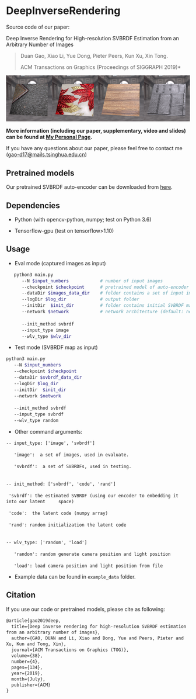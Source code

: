 # DeepInverseRendering

Source code of our paper: 

Deep Inverse Rendering for High-resolution SVBRDF Estimation from an Arbitrary Number of Images

> Duan Gao, Xiao Li, Yue Dong, Pieter Peers, Kun Xu, Xin Tong.
>
> ACM Transactions on Graphics (Proceedings of SIGGRAPH 2019)*


![image](mvsvbrdf.png)

**More information (including our paper, supplementary, video and slides) can be found at [My Personal Page](https://gao-duan.github.io/).**

If you have any questions about our paper, please feel free to contact me (gao-d17@mails.tsinghua.edu.cn)



## Pretrained models

Our pretrained SVBRDF auto-encoder can be downloaded from [here](https://drive.google.com/open?id=17WrAZIkyejwRm5aKBtTvNHYe_3c6S9aE).



## Dependencies 

- Python (with opencv-python, numpy; test on Python 3.6)

- Tensorflow-gpu (test on tensorflow>1.10)

  

## Usage

- Eval mode (captured images as input)

```bash
   python3 main.py 
      --N $input_numbers            # number of input images
      --checkpoint $checkpoint      # pretrained model of auto-encoder
      --dataDir $images_data_dir    # folder contains a set of input images
      --logDir $log_dir             # output folder
      --initDir  $init_dir          # folder contains initial SVBRDF maps or initial code 
      --network $network            # network architecture (default: network_ae_fixBN)
    
      --init_method svbrdf          
      --input_type image 
      --wlv_type $wlv_dir 
```

- Test mode (SVBRDF map as input)
```bash
python3 main.py 
   --N $input_numbers 
   --checkpoint $checkpoint 
   --dataDir $svbrdf_data_dir 
   --logDir $log_dir 
   --initDir  $init_dir 
   --network $network  
   
   --init_method svbrdf 
   --input_type svbrdf 
   --wlv_type random 
```

- Other command arguments:

```
-- input_type: ['image', 'svbrdf']
   
   'image':  a set of images, used in evaluate.
   
   'svbrdf':  a set of SVBRDFs, used in testing.
   
   
-- init_method: ['svbrdf', 'code', 'rand']

 'svbrdf': the estimated SVBRDF (using our encoder to embedding it into our latent     space)
 
 'code':  the latent code (numpy array)
 
 'rand': random initialization the latent code


-- wlv_type: ['random', 'load']
   
   'random': random generate camera position and light position
   
   'load': load camera position and light position from file
```

- Example data can be found in `example_data` folder.

## Citation

If you use our code or pretrained models, please cite as following:

```
@article{gao2019deep,
  title={Deep inverse rendering for high-resolution SVBRDF estimation from an arbitrary number of images},
  author={GAO, DUAN and Li, Xiao and Dong, Yue and Peers, Pieter and Xu, Kun and Tong, Xin},
  journal={ACM Transactions on Graphics (TOG)},
  volume={38},
  number={4},
  pages={134},
  year={2019},
  month={July},
  publisher={ACM}
}
```